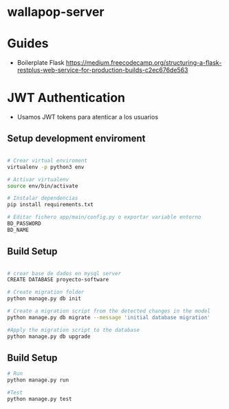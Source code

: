 # wallapop-server

# Guides

- Boilerplate Flask https://medium.freecodecamp.org/structuring-a-flask-restplus-web-service-for-production-builds-c2ec676de563

# JWT Authentication

- Usamos JWT tokens para atenticar a los usuarios

## Setup development enviroment
```bash

# Crear virtual enviroment
virtualenv -p python3 env

# Activar virtualenv
source env/bin/activate

# Instalar dependencias
pip install requirements.txt

# Editar fichero app/main/config.py o exportar variable entorno
BD_PASSWORD
BD_NAME

```
## Build Setup

```bash

# crear base de dados en mysql server
CREATE DATABASE proyecto-software

# Create migration folder 
python manage.py db init

# Create a migration script from the detected changes in the model 
python manage.py db migrate --message 'initial database migration'

#Apply the migration script to the database
python manage.py db upgrade

```

## Build Setup

```bash
# Run
python manage.py run

#Test
python manage.py test

```


